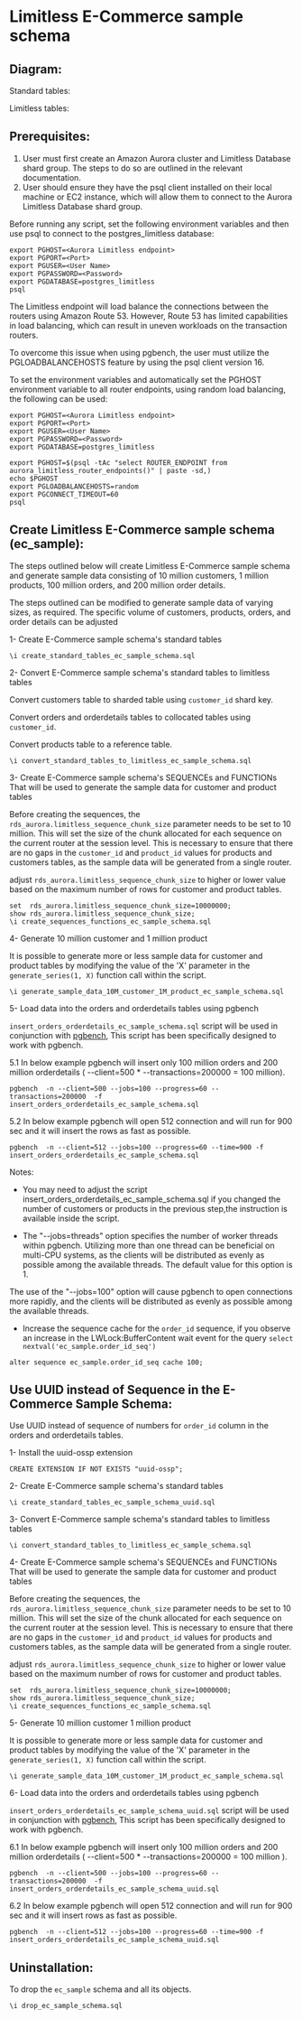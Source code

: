 
# Limitless E-Commerce sample schema

## Diagram:

Standard tables:
<img src="img/Standard_tables.jpg" alt="">

Limitless tables:
<img src="img/Limitless_tables.jpg" alt="">

## Prerequisites:

1. User must first create an Amazon Aurora cluster and Limitless Database shard group. The steps to do so are outlined in the relevant documentation.
2. User should ensure they have the psql client installed on their local machine or EC2 instance, which will allow them to connect to the Aurora Limitless Database shard group.

Before running any script, set the following environment variables and then use psql to connect to the postgres_limitless database:

```
export PGHOST=<Aurora Limitless endpoint>
export PGPORT=<Port>
export PGUSER=<User Name>
export PGPASSWORD=<Password>
export PGDATABASE=postgres_limitless
psql
```

The Limitless endpoint will load balance the connections between the routers using Amazon Route 53. However, Route 53 has limited capabilities in load balancing, which can result in uneven workloads on the transaction routers.

To overcome this issue when using pgbench, the user must utilize the PGLOADBALANCEHOSTS feature by using the psql client version 16.

To set the environment variables and automatically set the PGHOST environment variable to all router endpoints, using random load balancing, the following can be used:

```
export PGHOST=<Aurora Limitless endpoint>
export PGPORT=<Port>
export PGUSER=<User Name>
export PGPASSWORD=<Password>
export PGDATABASE=postgres_limitless

export PGHOST=$(psql -tAc "select ROUTER_ENDPOINT from aurora_limitless_router_endpoints()" | paste -sd,)
echo $PGHOST
export PGLOADBALANCEHOSTS=random
export PGCONNECT_TIMEOUT=60 
psql

```


## Create Limitless E-Commerce sample schema (ec_sample):

The steps outlined below will create Limitless E-Commerce sample schema and generate sample data consisting of 10 million customers, 1 million products, 100 million orders, and 200 million order details. 

The steps outlined can be modified to generate sample data of varying sizes, as required. The specific volume of customers, products, orders, and order details can be adjusted

1- Create E-Commerce sample schema's standard tables 

```
\i create_standard_tables_ec_sample_schema.sql
```

2- Convert E-Commerce sample schema's standard tables to limitless tables

Convert customers table to sharded table using `customer_id` shard key.

Convert orders and  orderdetails tables to collocated tables using `customer_id`.

Convert products table to a reference table.

```
\i convert_standard_tables_to_limitless_ec_sample_schema.sql
```

3- Create E-Commerce sample schema's SEQUENCEs and FUNCTIONs That will be used to generate the sample data for customer and product tables

Before creating the sequences, the `rds_aurora.limitless_sequence_chunk_size` parameter needs to be set to 10 million. This will set the size of the chunk allocated for each sequence on the current router at the session level. This is necessary to ensure that there are no gaps in the `customer_id` and `product_id` values for products and customers tables, as the sample data will be generated from a single router.

adjust `rds_aurora.limitless_sequence_chunk_size` to higher or lower value based on the maximum number of rows for customer and product tables.

```
set  rds_aurora.limitless_sequence_chunk_size=10000000;
show rds_aurora.limitless_sequence_chunk_size;
\i create_sequences_functions_ec_sample_schema.sql
```


4- Generate 10 million customer and 1 million product

It is possible to generate more or less sample data for customer and product tables by modifying the value of the 'X' parameter in the `generate_series(1, X)` function call within the script.

```
\i generate_sample_data_10M_customer_1M_product_ec_sample_schema.sql
```




5- Load data into the orders and orderdetails tables using pgbench

`insert_orders_orderdetails_ec_sample_schema.sql` script will be used in conjunction with [pgbench](https://www.postgresql.org/docs/current/pgbench.html), This script has been specifically designed to work with pgbench.



5.1 In below example pgbench will insert only 100 million orders and 200 million orderdetails ( --client=500 * --transactions=200000 = 100 million).

```
pgbench  -n --client=500 --jobs=100 --progress=60 --transactions=200000  -f insert_orders_orderdetails_ec_sample_schema.sql 
```

5.2 In below example pgbench will open 512 connection and will run for 900 sec and it will insert the rows as fast as possible.

```
pgbench  -n --client=512 --jobs=100 --progress=60 --time=900 -f insert_orders_orderdetails_ec_sample_schema.sql 
```


Notes:

* You may need to adjust the script insert_orders_orderdetails_ec_sample_schema.sql if you changed the number of customers or products in the previous step,the instruction is available inside the script. 



* The "--jobs=threads" option specifies the number of worker threads within pgbench. Utilizing more than one thread can be beneficial on multi-CPU systems, as the clients will be distributed as evenly as possible among the available threads. The default value for this option is 1.

The use of the "--jobs=100" option will cause pgbench to open connections more rapidly, and the clients will be distributed as evenly as possible among the available threads.


* Increase the sequence cache for the `order_id` sequence, if you observe an increase in the LWLock:BufferContent wait event for the query `select nextval('ec_sample.order_id_seq')` 

```
alter sequence ec_sample.order_id_seq cache 100;
```


## Use UUID instead of Sequence in the E-Commerce Sample Schema:

Use UUID instead of sequence of numbers for `order_id` column in the orders and orderdetails tables.

1- Install the uuid-ossp extension

```
CREATE EXTENSION IF NOT EXISTS "uuid-ossp";
```

2- Create E-Commerce sample schema's standard tables 

```
\i create_standard_tables_ec_sample_schema_uuid.sql
```

3- Convert E-Commerce sample schema's standard tables to limitless tables

```
\i convert_standard_tables_to_limitless_ec_sample_schema.sql
```


4- Create E-Commerce sample schema's SEQUENCEs and FUNCTIONs That will be used to generate the sample data for customer and product tables

Before creating the sequences, the `rds_aurora.limitless_sequence_chunk_size` parameter needs to be set to 10 million. This will set the size of the chunk allocated for each sequence on the current router at the session level. This is necessary to ensure that there are no gaps in the `customer_id` and `product_id` values for products and customers tables, as the sample data will be generated from a single router.

adjust `rds_aurora.limitless_sequence_chunk_size` to higher or lower value based on the maximum number of rows for customer and product tables.

```
set  rds_aurora.limitless_sequence_chunk_size=10000000;
show rds_aurora.limitless_sequence_chunk_size;
\i create_sequences_functions_ec_sample_schema.sql
```


5- Generate 10 million customer 1 million product

It is possible to generate more or less sample data for customer and product tables by modifying the value of the 'X' parameter in the `generate_series(1, X)` function call within the script.

```
\i generate_sample_data_10M_customer_1M_product_ec_sample_schema.sql
```

6- Load data into the orders and orderdetails tables using pgbench

`insert_orders_orderdetails_ec_sample_schema_uuid.sql` script will be used in conjunction with [pgbench](https://www.postgresql.org/docs/current/pgbench.html), This script has been specifically designed to work with pgbench.



6.1 In below example pgbench will insert only 100 million orders and 200 million orderdetails ( --client=500 * --transactions=200000 = 100 million ).

```
pgbench  -n --client=500 --jobs=100 --progress=60 --transactions=200000  -f insert_orders_orderdetails_ec_sample_schema_uuid.sql 
```

6.2 In below example pgbench will open 512 connection and will run for 900 sec and it will insert rows as fast as possible.

```
pgbench  -n --client=512 --jobs=100 --progress=60 --time=900 -f insert_orders_orderdetails_ec_sample_schema_uuid.sql 
```

## Uninstallation:


To drop the `ec_sample` schema and all its objects.

```
\i drop_ec_sample_schema.sql
```


